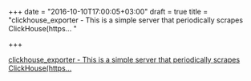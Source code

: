 +++
date = "2016-10-10T17:00:05+03:00"
draft = true
title = "clickhouse_exporter - This is a simple server that periodically scrapes ClickHouse(https... "

+++

<p><a href="https://t.co/Axvg0VOBNP">clickhouse_exporter - This is a simple server that periodically scrapes ClickHouse(https... </a></p>
